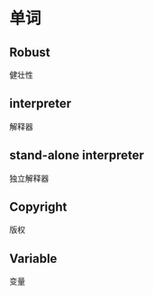 # 单词

## Robust

健壮性

## interpreter

解释器

## stand-alone interpreter

独立解释器

## Copyright

版权

## Variable

变量
